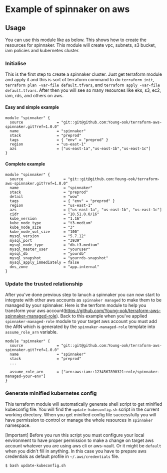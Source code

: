 # Example of spinnaker on aws

## Usage
You can use this module like as below. This shows how to create the resources for spinnaker.
This module will create vpc, subnets, s3 bucket, iam policies and kubernetes cluster.

### Initialise
This is the first step to create a spinnaker cluster. Just get terraform module and apply it and this is sort of terraform command to do `terraform init`, `terraform plan -var-file default.tfvars`, and `terraform apply -var-file default.tfvars`. After then you will see so many resources like eks, s3, ec2, iam, rds, and others on aws.

#### Easy and simple example
```
module "spinnaker" {
  source               = "git::git@github.com:Young-ook/terraform-aws-spinnaker.git?ref=1.0.0"
  name                 = "spinnaker"
  stack                = "preprod"
  tags                 = { "env" = "preprod" }
  region               = "us-east-1"
  azs                  = ["us-east-1a","us-east-1b","us-east-1c"]
}
```

#### Complete example
```
module "spinnaker" {
  source                  = "git::git@github.com:Young-ook/terraform-aws-spinnaker.git?ref=1.0.0"
  name                    = "spinnaker"
  stack                   = "preprod"
  detail                  = "wow"
  tags                    = { "env" = "preprod" }
  region                  = "us-east-1"
  azs                     = ["us-east-1a", "us-east-1b", "us-east-1c"]
  cidr                    = "10.51.0.0/16"
  kube_version            = "1.16"
  kube_node_type          = "t3.medium"
  kube_node_size          = "3"
  kube_node_vol_size      = "100"
  mysql_version           = "5.7.12"
  mysql_port              = "3939"
  mysql_node_type         = "db.t3.medium"
  mysql_master_user       = "youruser"
  mysql_db                = "yourdb"
  mysql_snapshot          = "yourrds-snapshot"
  mysql_apply_immediately = false
  dns_zone                = "app.internal"
}
```

### Update the trusted relationship
After you've done previous step to lanuch a spinnaker you can now start to integrate with other aws accounts as `spinnaker managed` to make them to be managed by your spinnaker. Here is the terrform module to help you transform your aws account(https://github.com/Young-ook/terraform-aws-spinnaker-managed-role). Back to this example when you've applied `spinnaker-managed-role` module to your target aws account you must add the ARN which is generated by the `spinnaker-managed-role` template into `assume_role_arn` variable.

```
module "spinnaker" {
  source               = "git::git@github.com:Young-ook/terraform-aws-spinnaker.git?ref=1.0.0"
  name                 = "spinnaker"
  stack                = "preprod"
  ...

  assume_role_arn      = ["arn:aws:iam::1234567890321:role/spinnaker-managed-your-env"]
}
```

### Generate minified kubernetes config
This terraform module will automatically generate shell script to get minified kubeconfig file. You will find the `update-kubeconfig.sh` script in the current working directory. When you get minified config file successfully you will have permission to control or manage the whole resources in `spinnaker` namespace.

[Important] Before you run this script you must configure your local environment to have proper permission to make a change on target aws account whatever you are using aws cli or aws-vault. Or it might be `default` when you didn't fill in anything. In this case you have to prepare aws credentials as default profile in `~/.aws/credentials` file.

`$ bash update-kubeconfig.sh`

